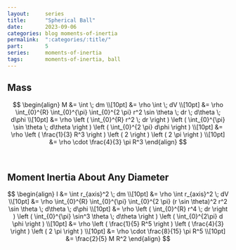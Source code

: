 ```yaml
---
layout:     series
title:      "Spherical Ball"
date:       2023-09-06
categories: blog moments-of-inertia
permalink:  ":categories/:title/"
part:       5
series:     moments-of-inertia
tags:       moments-of-inertia, ball
---
```



## Mass

$$
\begin{align}
    M &= \int \; dm \\[10pt]
    &= \rho \int \; dV \\[10pt]
    &= \rho \int_{0}^{R} \int_{0}^{\pi} \int_{0}^{2 \pi} r^2 \sin \theta \; dr \; d\theta \; d\phi \\[10pt]
    &= \rho \left ( \int_{0}^{R} r^2 \; dr \right ) \left ( \int_{0}^{\pi} \sin \theta \; d\theta \right ) \left ( \int_{0}^{2 \pi} d\phi \right ) \\[10pt]
    &= \rho \left ( \frac{1}{3} R^3 \right ) \left ( 2 \right ) \left ( 2 \pi \right ) \\[10pt]
    &= \rho \cdot \frac{4}{3} \pi R^3
\end{align}
$$

<br>

## Moment Inertia About Any Diameter

$$
\begin{align}
    I &= \int r_{axis}^2 \; dm \\[10pt]
    &= \rho \int r_{axis}^2 \; dV \\[10pt]
    &= \rho \int_{0}^{R} \int_{0}^{\pi} \int_{0}^{2 \pi} (r \sin \theta)^2 r^2 \sin \theta \; d\theta \; d\phi \\[10pt]
    &= \rho \left ( \int_{0}^{R} r^4 \; dr \right ) \left ( \int_{0}^{\pi} \sin^3 \theta \; d\theta \right ) \left ( \int_{0}^{2\pi} d \phi \right ) \\[10pt]
    &= \rho \left ( \frac{1}{5} R^5 \right ) \left ( \frac{4}{3} \right ) \left ( 2 \pi \right ) \\[10pt]
    &= \rho \cdot \frac{8}{15} \pi R^5 \\[10pt]
    &= \frac{2}{5} M R^2
\end{align}
$$